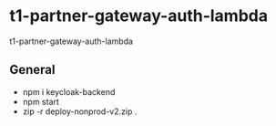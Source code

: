 # t1-partner-gateway-auth-lambda

t1-partner-gateway-auth-lambda

## General

- npm i keycloak-backend
- npm start
- zip -r deploy-nonprod-v2.zip .
